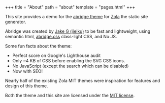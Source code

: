 +++
title = "About"
path = "about"
template = "pages.html"
+++

This site provides a demo for the [abridge theme](https://github.com/Jieiku/abridge) for [Zola](https://www.getzola.org/) the static site generator.

Abridge was created by [Jake G (jieiku)](https://github.com/Jieiku) to be fast and lightweight, using semantic html, [abridge.css](https://github.com/Jieiku/abridge.css) class-light CSS, and No JS.

Some fun facts about the theme:

* Perfect score on Google's Lighthouse audit
* Only ~4 KB of CSS before enabling the SVG CSS icons.
* No JavaScript (except the search which can be disabled)
* Now with SEO!

Nearly half of the existing Zola MIT themes were inspiration for features and design of this theme.

Both the theme and this site are licensed under the [MIT license](https://opensource.org/licenses/MIT).
